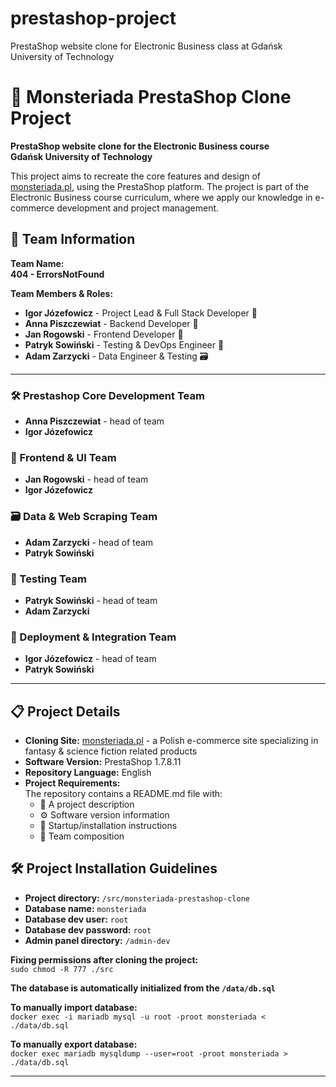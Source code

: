# prestashop-project
PrestaShop website clone for Electronic Business class at Gdańsk University of Technology

# 🧙 Monsteriada PrestaShop Clone Project

**PrestaShop website clone for the Electronic Business course**  
**Gdańsk University of Technology**

This project aims to recreate the core features and design of [monsteriada.pl](https://monsteriada.pl), using the PrestaShop platform. The project is part of the Electronic Business course curriculum, where we apply our knowledge in e-commerce development and project management.

## 👥 Team Information

**Team Name:**  
**404 - ErrorsNotFound**

**Team Members & Roles:**  
- **Igor Józefowicz** - Project Lead & Full Stack Developer 🧩
- **Anna Piszczewiat** - Backend Developer 🔧
- **Jan Rogowski** - Frontend Developer 🎨
- **Patryk Sowiński** - Testing & DevOps Engineer 🧪
- **Adam Zarzycki** - Data Engineer & Testing 🗃️

---

### **🛠️ Prestashop Core Development Team**
- **Anna Piszczewiat** - head of team
- **Igor Józefowicz**

### **🎨 Frontend & UI Team**
- **Jan Rogowski** - head of team
- **Igor Józefowicz**

### **🗃️ Data & Web Scraping Team**
- **Adam Zarzycki** - head of team
- **Patryk Sowiński**

### **🧪 Testing Team**
- **Patryk Sowiński** - head of team
- **Adam Zarzycki**

### **🚀 Deployment & Integration Team**
- **Igor Józefowicz** - head of team
- **Patryk Sowiński**

---

## 📋 Project Details

- **Cloning Site:** [monsteriada.pl](https://monsteriada.pl) - a Polish e-commerce site specializing in fantasy & science fiction related products
- **Software Version:** PrestaShop 1.7.8.11
- **Repository Language:** English
- **Project Requirements:**  
  The repository contains a README.md file with:
  - 📄 A project description
  - ⚙️ Software version information
  - 🚀 Startup/installation instructions
  - 👥 Team composition

## 🛠️ Project Installation Guidelines

- **Project directory:** `/src/monsteriada-prestashop-clone`
- **Database name:** `monsteriada`
- **Database dev user:** `root`
- **Database dev password:** `root`
- **Admin panel directory:** `/admin-dev`

**Fixing permissions after cloning the project:**\
`sudo chmod -R 777 ./src`

**The database is automatically initialized from the `/data/db.sql`**

**To manually import database:**\
`docker exec -i mariadb mysql -u root -proot monsteriada < ./data/db.sql`

**To manually export database:**\
`docker exec mariadb mysqldump --user=root -proot monsteriada > ./data/db.sql`

---

